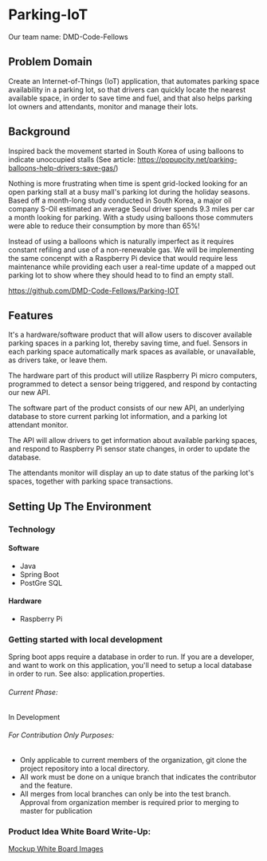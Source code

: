 # Parking-IoT
Our team name: DMD-Code-Fellows

## Problem Domain
Create an Internet-of-Things (IoT) application, that automates parking space availability in a parking lot, so that drivers can
quickly locate the nearest available space, in order to save time and fuel, and that also helps parking lot owners and attendants, 
monitor and manage their lots.

## Background
Inspired back the movement started in South Korea of using balloons to indicate unoccupied stalls (See article: https://popupcity.net/parking-balloons-help-drivers-save-gas/)

Nothing is more frustrating when time is spent grid-locked looking for an open parking stall at a busy mall's parking lot during the holiday seasons. Based off a month-long study conducted in South Korea, a major oil company S-Oil estimated an average Seoul driver spends 9.3 miles per car a month looking for parking. With a study using balloons those commuters were able to reduce their consumption by more than 65%!

Instead of using a balloons which is naturally imperfect as it requires constant refiling and use of a non-renewable gas. We will be implementing the same concenpt with a Raspberry Pi device that would require less maintenance while providing each user a real-time update of a mapped out parking lot to show where they should head to to find an empty stall.

https://github.com/DMD-Code-Fellows/Parking-IOT

## Features

It's a hardware/software product that will allow users to discover available parking spaces in a parking lot, thereby saving time, and fuel. Sensors in each parking space automatically mark spaces as available, or unavailable, as drivers take, or leave them.

The hardware part of this product will utilize Raspberry Pi micro computers, programmed to detect a sensor being triggered, and respond by contacting our new API.

The software part of the product consists of our new API, an underlying database to store current parking lot information, and a parking lot attendant monitor.

The API will allow drivers to get information about available parking spaces, and respond to Raspberry Pi sensor state changes, in order to update the database.

The attendants monitor will display an up to date status of the parking lot's spaces, together with parking space transactions.


## Setting Up The Environment

### Technology

#### Software
- Java
- Spring Boot
- PostGre SQL

#### Hardware
- Raspberry Pi

### Getting started with local development
Spring boot apps require a database in order to run. If you are a developer, and want to work on this application, you'll need to
setup a local database in order to run.
See also: application.properties.


###### Current Phase:
In Development

###### For Contribution Only Purposes:
- Only applicable to current members of the organization, git clone the project repository into a local directory.
- All work must be done on a unique branch that indicates the contributor and the feature.
- All merges from local branches can only be into the test branch. Approval from organization member is required prior to merging to master for publication 


### Product Idea White Board Write-Up:

[Mockup White Board Images](docs)
